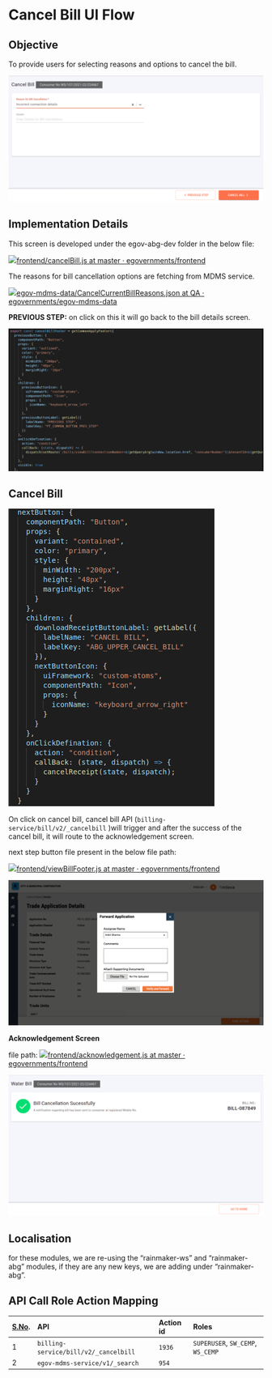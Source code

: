# Cancel Bill UI Flow

## **Objective**

To provide users for selecting reasons and options to cancel the bill.

![](../../../.gitbook/assets/image%20%28221%29.png)

## **Implementation Details**

This screen is developed under the egov-abg-dev folder in the below file:

[![](https://github.com/fluidicon.png)frontend/cancelBill.js at master · egovernments/frontend](https://github.com/egovernments/frontend/blob/master/web/rainmaker/dev-packages/egov-abg-dev/src/ui-config/screens/specs/bills/cancelBill.js)

The reasons for bill cancellation options are fetching from MDMS service.

[ ![](https://github.com/fluidicon.png)egov-mdms-data/CancelCurrentBillReasons.json at QA · egovernments/egov-mdms-data](https://github.com/egovernments/egov-mdms-data/blob/QA/data/pb/common-masters/CancelCurrentBillReasons.json)

**PREVIOUS STEP:** on click on this it will go back to the bill details screen.

![](../../../.gitbook/assets/image%20%28234%29.png)

## **Cancel Bill**

![](../../../.gitbook/assets/image%20%28141%29.png)

On click on cancel bill, cancel bill API \(`billing-service/bill/v2/_cancelbill` \)will trigger and after the success of the cancel bill, it will route to the acknowledgement screen.

next step button file present in the below file path:

[![](https://github.com/fluidicon.png)frontend/viewBillFooter.js at master · egovernments/frontend](https://github.com/egovernments/frontend/blob/master/web/rainmaker/dev-packages/egov-abg-dev/src/ui-config/screens/specs/bills/viewBillResource/viewBillFooter.js)

![](../../../.gitbook/assets/image%20%28189%29.png)

**Acknowledgement Screen**

file path: [ ![](https://github.com/fluidicon.png)frontend/acknowledgement.js at master · egovernments/frontend](https://github.com/egovernments/frontend/blob/master/web/rainmaker/dev-packages/egov-abg-dev/src/ui-config/screens/specs/bills/acknowledgement.js)

![](../../../.gitbook/assets/image%20%28226%29.png)

## **Localisation**

for these modules, we are re-using the “rainmaker-ws” and “rainmaker-abg” modules, if they are any new keys, we are adding under “rainmaker-abg”.

## **API Call Role Action Mapping**

| [**S.No**](http://s.no/)**.** | **API** | **Action id** | **Roles** |
| :--- | :--- | :--- | :--- |
| 1 | `billing-service/bill/v2/_cancelbill` | `1936` | `SUPERUSER`, `SW_CEMP`, `WS_CEMP` |
| 2 | `egov-mdms-service/v1/_search` | `954` |  |

